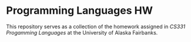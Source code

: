 # Programming Languages HW 
This repository serves as a collection of the homework assigned in <i>CS331 Progamming Languages</i> at the University of Alaska Fairbanks.
